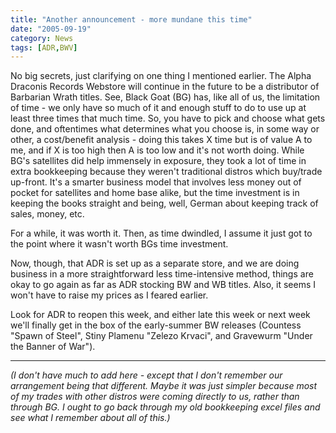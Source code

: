 ```yaml
---
title: "Another announcement - more mundane this time"
date: "2005-09-19"
category: News
tags: [ADR,BWV]
---
```


No big secrets, just clarifying on one thing I mentioned earlier. The Alpha Draconis Records Webstore will continue in the future to be a distributor of Barbarian Wrath titles. See, Black Goat (BG) has, like all of us, the limitation of time - we only have so much of it and enough stuff to do to use up at least three times that much time. So, you have to pick and choose what gets done, and oftentimes what determines what you choose is, in some way or other, a cost/benefit analysis - doing this takes X time but is of value A to me, and if X is too high then A is too low and it's not worth doing. While BG's satellites did help immensely in exposure, they took a lot of time in extra bookkeeping because they weren't traditional distros which buy/trade up-front. It's a smarter business model that involves less money out of pocket for satellites and home base alike, but the time investment is in keeping the books straight and being, well, German about keeping track of sales, money, etc.

For a while, it was worth it. Then, as time dwindled, I assume it just got to the point where it wasn't worth BGs time investment.

Now, though, that ADR is set up as a separate store, and we are doing business in a more straightforward less time-intensive method, things are okay to go again as far as ADR stocking BW and WB titles. Also, it seems I won't have to raise my prices as I feared earlier.

Look for ADR to reopen this week, and either late this week or next week we'll finally get in the box of the early-summer BW releases (Countess "Spawn of Steel", Stiny Plamenu "Zelezo Krvaci", and Gravewurm "Under the Banner of War").

***

*(I don't have much to add here - except that I don't remember our arrangement being that different. Maybe it was just simpler because most of my trades with other distros were coming directly to us, rather than through BG. I ought to go back through my old bookkeeping excel files and see what I remember about all of this.)*
